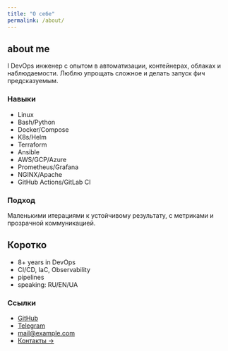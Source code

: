```yaml
---
title: "О себе"
permalink: /about/
---
```


<div class="grid">
  <section class="section">
    <h2>about me</h2>
    <p>I DevOps инженер с опытом в автоматизации, контейнерах, облаках и наблюдаемости. Люблю упрощать сложное и делать запуск фич предсказуемым.</p>
    <h3>Навыки</h3>
    <ul class="tags">
      <li>Linux</li><li>Bash/Python</li><li>Docker/Compose</li><li>K8s/Helm</li>
      <li>Terraform</li><li>Ansible</li><li>AWS/GCP/Azure</li><li>Prometheus/Grafana</li>
      <li>NGINX/Apache</li><li>GitHub Actions/GitLab CI</li>
    </ul>
    <h3>Подход</h3>
    <p>Маленькими итерациями к устойчивому результату, с метриками и прозрачной коммуникацией.</p>
  </section>
  <aside class="section">
    <h2>Коротко</h2>
    <ul class="list">
      <li>8+ years in DevOps</li>
      <li>CI/CD, IaC, Observability</li>
      <li>pipelines</li>
      <li>speaking: RU/EN/UA</li>
    </ul>
    <h3>Ссылки</h3>
    <ul class="contact-list">
      <li><a href="https://github.com/lkrv69" target="_blank" rel="noopener">GitHub</a></li>
      <li><a href="https://t.me/lkrv69" target="_blank" rel="noopener">Telegram</a></li>
      <li><a href="mailto:ivan_lakieriev@ukr.net">mail@example.com</a></li>
      <li><a href="/contacts/">Контакты →</a></li>
    </ul>
  </aside>
</div>

